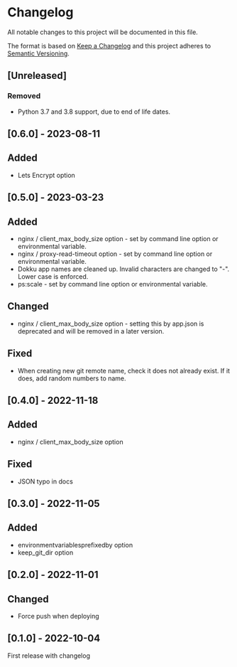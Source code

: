 # Changelog
All notable changes to this project will be documented in this file.

The format is based on [Keep a Changelog](http://keepachangelog.com/en/1.0.0/)
and this project adheres to [Semantic Versioning](http://semver.org/spec/v2.0.0.html).

## [Unreleased]

### Removed

- Python 3.7 and 3.8 support, due to end of life dates.

## [0.6.0] - 2023-08-11

## Added

- Lets Encrypt option

## [0.5.0] - 2023-03-23

## Added

- nginx / client_max_body_size option - set by command line option or environmental variable.
- nginx / proxy-read-timeout option - set by command line option or environmental variable.
- Dokku app names are cleaned up. Invalid characters are changed to "-". Lower case is enforced.
- ps:scale - set by command line option or environmental variable.

## Changed

- nginx / client_max_body_size option - setting this by app.json is deprecated and will be removed in a later version.


## Fixed

- When creating new git remote name, check it does not already exist. If it does, add random numbers to name.

## [0.4.0] - 2022-11-18

## Added

- nginx / client_max_body_size option

## Fixed

- JSON typo in docs

## [0.3.0] - 2022-11-05

## Added

- environmentvariablesprefixedby option
- keep_git_dir option

## [0.2.0] - 2022-11-01

## Changed

- Force push when deploying

## [0.1.0] - 2022-10-04

First release with changelog
